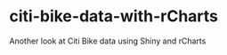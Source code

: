 citi-bike-data-with-rCharts
===========================

Another look at Citi Bike data using Shiny and rCharts
